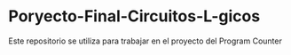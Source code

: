 # Poryecto-Final-Circuitos-L-gicos
Este repositorio se utiliza para trabajar en el proyecto del Program Counter
